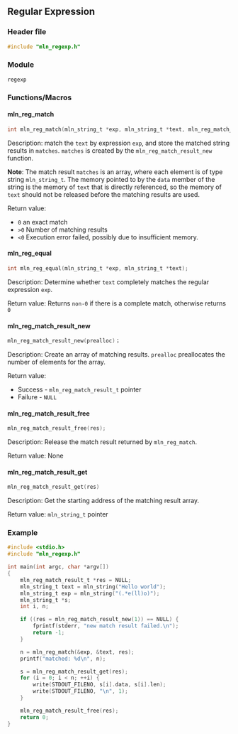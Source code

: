 ## Regular Expression



### Header file

```c
#include "mln_regexp.h"
```



### Module

`regexp`



### Functions/Macros

#### mln_reg_match

```c
int mln_reg_match(mln_string_t *exp, mln_string_t *text, mln_reg_match_result_t *matches);
```

Description: match the `text` by expression `exp`, and store the matched string results in `matches`. `matches` is created by the `mln_reg_match_result_new` function.

**Note**: The match result `matches` is an array, where each element is of type string `mln_string_t`. The memory pointed to by the `data` member of the string is the memory of `text` that is directly referenced, so the memory of `text` should not be released before the matching results are used.

Return value:

- `0` an exact match
- `>0` Number of matching results
- `<0` Execution error failed, possibly due to insufficient memory.



#### mln_reg_equal

```c
int mln_reg_equal(mln_string_t *exp, mln_string_t *text);
```

Description: Determine whether `text` completely matches the regular expression `exp`.

Return value: Returns `non-0` if there is a complete match, otherwise returns `0`



#### mln_reg_match_result_new

```c
mln_reg_match_result_new(prealloc)；
```

Description: Create an array of matching results. `prealloc` preallocates the number of elements for the array.

Return value:

- Success - `mln_reg_match_result_t` pointer
- Failure - `NULL`



#### mln_reg_match_result_free

```c
mln_reg_match_result_free(res);
```

Description: Release the match result returned by `mln_reg_match`.

Return value: None



#### mln_reg_match_result_get

```c
mln_reg_match_result_get(res)
```

Description: Get the starting address of the matching result array.

Return value: `mln_string_t` pointer



### Example

```c
#include <stdio.h>
#include "mln_regexp.h"

int main(int argc, char *argv[])
{
    mln_reg_match_result_t *res = NULL;
    mln_string_t text = mln_string("Hello world");
    mln_string_t exp = mln_string("(.*e(ll)o)");
    mln_string_t *s;
    int i, n;

    if ((res = mln_reg_match_result_new(1)) == NULL) {
        fprintf(stderr, "new match result failed.\n");
        return -1;
    }

    n = mln_reg_match(&exp, &text, res);
    printf("matched: %d\n", n);

    s = mln_reg_match_result_get(res);
    for (i = 0; i < n; ++i) {
        write(STDOUT_FILENO, s[i].data, s[i].len);
        write(STDOUT_FILENO, "\n", 1);
    }

    mln_reg_match_result_free(res);
    return 0;
}
```

